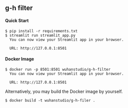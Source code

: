 ## g-h filter

#### Quick Start

```
$ pip install -r requirements.txt
$ streamlit run streamlit_app.py
  You can now view your Streamlit app in your browser.

  URL: http://127.0.0.1:8501
```

#### Docker Image

```
$ docker run -p 8501:8501 wuhanstudio/g-h-filter
  You can now view your Streamlit app in your browser.

  URL: http://127.0.0.1:8501
```

Alternatively, you may build the Docker image by yourself.

```
$ docker build -t wuhanstudio/g-h-filer .
```
